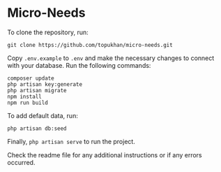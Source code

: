 # Micro-Needs

To clone the repository, run:

```
git clone https://github.com/topukhan/micro-needs.git
```

Copy `.env.example` to `.env` and make the necessary changes to connect with your database.
Run the following commands:

```
composer update
php artisan key:generate
php artisan migrate
npm install
npm run build
```

To add default data, run:

```
php artisan db:seed
```

Finally, `php artisan serve` to run the project.

Check the readme file for any additional instructions or if any errors occurred.
